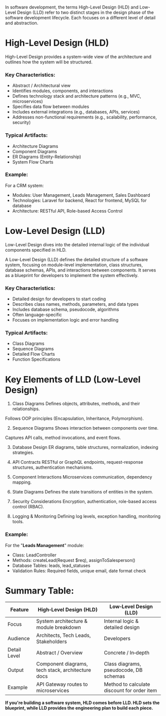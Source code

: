 
In software development, the terms High-Level Design (HLD) and Low-Level Design (LLD) refer to two distinct stages in the design phase of the software development lifecycle. Each focuses on a different level of detail and abstraction.

# High-Level Design (HLD)
High-Level Design provides a system-wide view of the architecture and outlines how the system will be structured.

### Key Characteristics:
- Abstract / Architectural view
- Identifies modules, components, and interactions
- Defines technology stack and architecture patterns (e.g., MVC, microservices)
- Specifies data flow between modules
- Includes external integrations (e.g., databases, APIs, services)
- Addresses non-functional requirements (e.g., scalability, performance, security)

### Typical Artifacts:
- Architecture Diagrams
- Component Diagrams
- ER Diagrams (Entity-Relationship)
- System Flow Charts

### Example:
For a CRM system:

- Modules: User Management, Leads Management, Sales Dashboard
- Technologies: Laravel for backend, React for frontend, MySQL for database
- Architecture: RESTful API, Role-based Access Control

# Low-Level Design (LLD)
Low-Level Design dives into the detailed internal logic of the individual components specified in HLD.

A Low-Level Design (LLD) defines the detailed structure of a software system, focusing on module-level implementation, class structures, database schemas, APIs, and interactions between components. It serves as a blueprint for developers to implement the system effectively.

### Key Characteristics:
- Detailed design for developers to start coding
- Describes class names, methods, parameters, and data types
- Includes database schema, pseudocode, algorithms
- Often language-specific
- Focuses on implementation logic and error handling

### Typical Artifacts:
- Class Diagrams
- Sequence Diagrams
- Detailed Flow Charts
- Function Specifications

# Key Elements of LLD (Low-Level Design)
1. Class Diagrams
Defines objects, attributes, methods, and their relationships.

Follows OOP principles (Encapsulation, Inheritance, Polymorphism).

2. Sequence Diagrams
Shows interaction between components over time.

Captures API calls, method invocations, and event flows.

3. Database Design
ER diagrams, table structures, normalization, indexing strategies.

4. API Contracts
RESTful or GraphQL endpoints, request-response structures, authentication mechanisms.

5. Component Interactions
Microservices communication, dependency mapping.

6. State Diagrams
Defines the state transitions of entities in the system.

7. Security Considerations
Encryption, authentication, role-based access control (RBAC).

8. Logging & Monitoring
Defining log levels, exception handling, monitoring tools.

### Example:
For the "**Leads Management**" module:

- Class: LeadController
- Methods: createLead(Request $req), assignToSalesperson()
- Database Tables: leads, lead_statuses
- Validation Rules: Required fields, unique email, date format check

# Summary Table:

| Feature        | High‑Level Design (HLD)                           | Low‑Level Design (LLD)                           |
|----------------|---------------------------------------------------|--------------------------------------------------|
| Focus          | System architecture & module breakdown            | Internal logic & detailed design                 |
| Audience       | Architects, Tech Leads, Stakeholders              | Developers                                       |
| Detail Level   | Abstract / Overview                               | Concrete / In‑depth                              |
| Output         | Component diagrams, tech stack, architecture docs | Class diagrams, pseudocode, DB schemas           |
| Example        | API Gateway routes to microservices               | Method to calculate discount for order item      |

**If you're building a software system, HLD comes before LLD. HLD sets the blueprint, while LLD provides the engineering plan to build each piece.**
